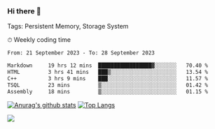 ### Hi there 👋

Tags: Persistent Memory, Storage System

<!--

[![Anurag's github stats](https://github-readme-stats.vercel.app/api?username=wwyf)](https://github.com/anuraghazra/github-readme-stats)

[![Anurag's github stats](https://github-readme-stats.vercel.app/api?username=wwyf&count_private=true)](https://github.com/anuraghazra/github-readme-stats)


[![Top Langs](https://github-readme-stats.vercel.app/api/top-langs/?username=wwyf&count_private=true&&hide=jupyter%20notebook,html)](https://github.com/anuraghazra/github-readme-stats)



-->


⏱ Weekly coding time

<!--START_SECTION:waka-->

```txt
From: 21 September 2023 - To: 28 September 2023

Markdown     19 hrs 12 mins  █████████████████▓░░░░░░░   70.40 %
HTML         3 hrs 41 mins   ███▒░░░░░░░░░░░░░░░░░░░░░   13.54 %
C++          3 hrs 9 mins    ███░░░░░░░░░░░░░░░░░░░░░░   11.57 %
TSQL         23 mins         ▒░░░░░░░░░░░░░░░░░░░░░░░░   01.42 %
Assembly     18 mins         ▒░░░░░░░░░░░░░░░░░░░░░░░░   01.15 %
```

<!--END_SECTION:waka-->



[![Anurag's github stats](https://github-readme-stats.vercel.app/api?username=wwyf&count_private=true&show_icons=true&hide_border=true)](https://github.com/anuraghazra/github-readme-stats) [![Top Langs](https://github-readme-stats.vercel.app/api/top-langs/?username=wwyf&count_private=true&hide=jupyter%20notebook,html,OpenEdge%20ABL&langs_count=10&layout=compact&hide_border=true)](https://github.com/anuraghazra/github-readme-stats)

<!--

[![willianrod's wakatime stats](https://github-readme-stats.vercel.app/api/wakatime?username=wwyf)](https://github.com/anuraghazra/github-readme-stats)


-->

![](https://hit.yhype.me/github/profile?user_id=23121291)
